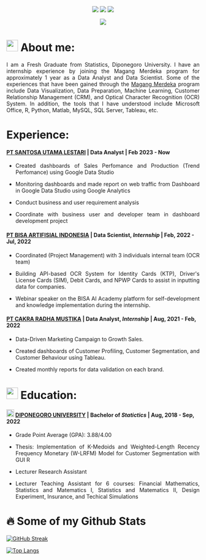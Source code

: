 <p align = "center">
    <a href="mailto:tafif5880@gmail.com" target="blank"><img src="https://img.shields.io/badge/Gmail-c14438?style=flat&logo=Gmail&logoColor=white"/></a>
    <a href="https://www.linkedin.com/in/tafiflukman/" target="blank"><img src="https://img.shields.io/badge/LinkedIn-0072b1?style=flat&logo=Linkedin&logoColor=white"/></a>
    <a href="https://public.tableau.com/app/profile/ta.fif.lukman.afandi" target="blank"><img src="https://img.shields.io/badge/Tableau_Public-ffffff?style=flat&logo=Tableau"/></a>
</p>
<p align="center"> <img src=https://komarev.com/ghpvc/?username=Tafif04></p>

# <img src="https://cdn0.iconfinder.com/data/icons/business-situations-flat-1/64/annual-report-graph-summary-company-1024.png" width="30px"> **About me**:
<p align = "justify"> I am a Fresh Graduate from Statistics, Diponegoro University.  I have an internship experience by joining the Magang Merdeka program for approximately 1 year as a Data Analyst and Data Scientist.  Some of the experiences that have been gained through the <a href ="https://kampusmerdeka.kemdikbud.go.id/">Magang Merdeka</a> program include Data Visualization, Data Preparation, Machine Learning, Customer Relationship Management (CRM), and Optical Character Recognition (OCR) System. In addition, the tools that I have understood include Microsoft Office, R, Python, Matlab, MySQL, SQL Server, Tableau, etc. 
</p>

# Experience:
#### [**PT SANTOSA UTAMA LESTARI**](https://vasham.co.id/) | Data Analyst | Feb 2023 - Now
   - <p align="justify"> Created dashboards of Sales Perfomance and Production (Trend Perfomance) using Google Data Studio
   - <p align="justify"> Monitoring dashboards and made report on web traffic from Dashboard in Google Data Studio using Google Analytics
   - <p align="justify"> Conduct business and user requirement analysis
   - <p align="justify"> Coordinate with business user and developer team in dashboard development project

#### [**PT BISA ARTIFISIAL INDONESIA**](https://www.linkedin.com/company/bisa-ai/) | Data Scientist, _Internship_ | Feb, 2022 - Jul, 2022
   - <p align="justify"> Coordinated (Project Management) with 3 individuals internal team (OCR team) </p>
   - <p align="justify"> Building API-based OCR System for Identity Cards (KTP), Driver's License Cards (SIM), Debit Cards, and NPWP Cards to assist in inputting data for companies. </p> 
   - <p align="justify"> Webinar speaker on the BISA AI Academy platform for self-development and knowledge implementation during the internship. </p>
#### [**PT CAKRA RADHA MUSTIKA**](https://cakraradhamustika.com/) | Data Analyst, _Internship_ | Aug, 2021 - Feb, 2022
   - <p align="justify"> Data-Driven Marketing Campaign to Growth Sales. </p>
   - <p align="justify"> Created dashboards of Customer Profiling, Customer Segmentation, and Customer Behaviour using Tableau. </p>
   - <p align="justify"> Created monthly reports for data validation on each brand. </p>

# <img src="https://cdn-icons-png.flaticon.com/512/201/201614.png" width="30px"> Education:
#### <img src = "https://1.bp.blogspot.com/-tThKR0i2DdQ/XrO4fFiulNI/AAAAAAAAB_s/4_UY2xeR3SsE9_5MGBdvsQtBJgNxf9e_wCLcBGAsYHQ/s1600/Logo%2BUndip%2BUniversitas%2BDiponegoro.png" width="20px"> [**DIPONEGORO UNIVERSITY**](https://www.undip.ac.id/) | Bachelor of _Statictics_ | Aug, 2018 - Sep, 2022
   - <p align="justify"> Grade Point Average (GPA): 3.88/4.00 </p>
   - <p align="justify"> Thesis: Implementation of K-Medoids and Weighted-Length Recency Frequency Monetary (W-LRFM) Model for Customer Segmentation with GUI R </p>
   - <p align="justify"> Lecturer Research Assistant </p>
   - <p align="justify"> Lecturer Teaching Assistant for 6 courses: Financial Mathematics, Statistics and Matematics I, Statistics and Matematics II, Design Experiment, Insurance, and Techical Simulations </p>

# :fire: **Some of my Github Stats**
[![GitHub Streak](http://github-readme-streak-stats.herokuapp.com?user=Tafif04&theme=dark&background=000000)](https://git.io/streak-stats)

[![Top Langs](https://github-readme-stats.vercel.app/api/top-langs/?username=Tafif04&layout=compact&theme=vision-friendly-dark)](https://github.com/anuraghazra/github-readme-stats)
